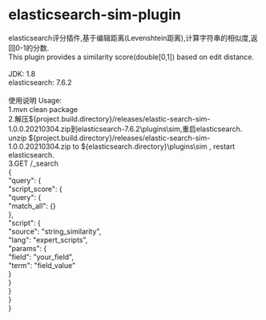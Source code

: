 # elasticsearch-sim-plugin
elasticsearch评分插件,基于编辑距离(Levenshtein距离),计算字符串的相似度,返回0-1的分数.<br>
This plugin provides a similarity score(double[0,1]) based on edit distance.<br>
<br>
JDK: 1.8<br>
elasticsearch: 7.6.2<br>
<br>
使用说明 Usage:<br>
1.mvn clean package<br>
2.解压${project.build.directory}/releases/elastic-search-sim-1.0.0.20210304.zip到elasticsearch-7.6.2\plugins\sim,重启elasticsearch.<br>
  unzip ${project.build.directory}/releases/elastic-search-sim-1.0.0.20210304.zip to ${elasticsearch.directory}\plugins\sim , restart elasticsearch.<br>
3.GET /_search<br>
{<br>
    "query": {<br>
        "script_score": {<br>
            "query": {<br>
                "match_all": {}<br>
            },<br>
            "script": {<br>
                "source": "string_similarity",<br>
                "lang": "expert_scripts",<br>
                "params": {<br>
                    "field": "your_field",<br>
                    "term": "field_value"<br>
                }<br>
            }<br>
        }<br>
    }<br>
}<br>

